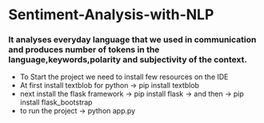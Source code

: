 # Sentiment-Analysis-with-NLP


### It analyses everyday language that we used in communication and produces number of tokens in the language,keywords,polarity and subjectivity of the context.

- To Start the project we need to install few resources on the IDE
- At first install textblob for python -> pip install textblob
- next install the flask framework -> pip install flask
-> and then -> pip install flask_bootstrap
- to run the project -> python app.py

